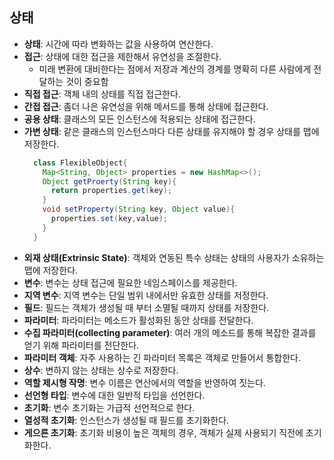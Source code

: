 ## 상태
- __상태__: 시간에 따라 변화하는 값을 사용하여 연산한다.
- __접근__: 상태에 대한 접근을 제한해서 유연성을 조절한다.
  - 미래 변환에 대비한다는 점에서 저장과 계산의 경계를 명확히 다른 사람에게 전달하는 것이 중요함
- __직접 접근__: 객체 내의 상태를 직접 접근한다.
- __간접 접근__: 좀더 나은 유연성을 위해 메서드를 통해 상태에 접근한다.
- __공용 상태__: 클래스의 모든 인스턴스에 적용되는 상태에 접근한다.
- __가변 상태__: 같은 클래스의 인스턴스마다 다른 상태를 유지해야 할 경우 상태를 맵에 저장한다.
  ```java
    class FlexibleObject{
      Map<String, Object> properties = new HashMap<>();
      Object getProerty(String key){
        return properties.get(key);
      }
      void setProperty(String key, Object value){
        properties.set(key,value);
      }
    }
  ```
- __외재 상태(Extrinsic State)__: 객체와 연동된 특수 상태는 상태의 사용자가 소유하는 맵에 저장한다.
- __변수__: 변수는 상태 접근에 필요한 네임스페이스를 제공한다.
- __지역 변수__: 지역 변수는 단일 범위 내에서만 유효한 상태를 저정한다.
- __필드__: 필드는 객체가 생성될 때 부터 소멸될 때까지 상태를 저장한다.
- __파라미터__: 파라미터는 메소드가 활성화된 동안 상태를 전달한다.
- __수집 파라미터(collecting parameter)__: 여러 개의 메소드를 통해 복잡한 결과를 얻기 위해 파라미터를 전단한다.
- __파라미터 객체__: 자주 사용하는 긴 파라미터 목록은 객체로 만들어서 통합한다.
- __상수__: 변하지 않는 상태는 상수로 저장한다.
- __역할 제시형 작명__: 변수 이름은 연산에서의 역할을 반영하여 짓는다.
- __선언형 타입__: 변수에 대한 일반적 타입을 선언한다.
- __초기화__: 변수 초기화는 가급적 선언적으로 한다.
- __열성적 초기화__: 인스턴스가 생성될 때 필드를 초기화한다.
- __게으른 초기화__: 초기화 비용이 높은 객체의 경우, 객체가 실제 사용되기 직전에 초기화한다.
